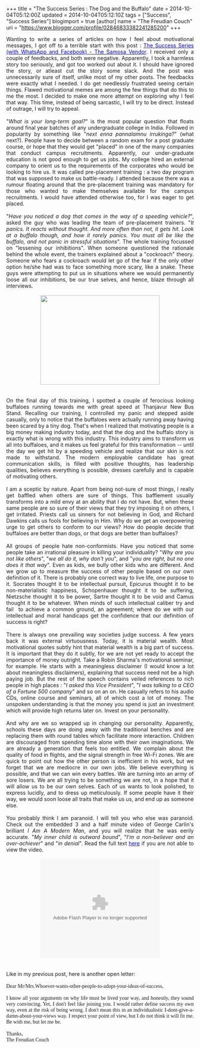 +++
title = "The Success Series : The Dog and the Buffalo"
date = 2014-10-04T05:12:00Z
updated = 2014-10-04T05:12:10Z
tags = ["Success", "Success Series"]
blogimport = true 
[author]
	name = "The Freudian Couch"
	uri = "https://www.blogger.com/profile/02846833382241285200"
+++

<div dir="ltr" style="text-align: left;" trbidi="on">
<div style="text-align: justify;">
Wanting to write a series of articles on how I feel about motivational messages, I got off to a terrible start with this post :&nbsp;<a href="http://adarsh89.blogspot.com/2014/09/the-success-series-with-whatsapp-and.html" target="_blank"><span style="color: blue;">The Success Series (with WhatsApp and Facebook) - The Samosa Vendor</span></a>. I received only a couple of feedbacks, and both were negative. Apparently, I took a harmless story too seriously, and got too worked out about it. I should have ignored the story, or atleast cut the story some slack. And the post was unnecessarily sure of itself, unlike most of my other posts. The feedbacks were exactly what I needed. I do get needlessly frustrated seeing certain things. Flawed motivational memes are among the few things that do this to me the most. I decided to make one more attempt on exploring why I feel that way. This time, instead of being sarcastic, I will try to be direct. Instead of outrage, I will try to appeal.</div>
<div style="text-align: justify;">
<br /></div>
<div style="text-align: justify;">
"<i>What is your long-term goal?</i>" is the most popular question that floats around final year batches of any undergraduate college in India. Followed in popularity by something like "<i>next enna pannalamnu irrukinga?</i>" (what next?). People have to decide between a random exam for a post graduate course, or hope that they would get "placed" in one of the many companies that conduct campus recruitments. Apparently, our under-graduate education is not good enough to get us jobs. My college hired an external company to orient us to the requirements of the corporates who would be looking to hire us. It was called pre-placement training : a two day program that was supposed to make us battle-ready. I attended because there was a rumour floating around that the pre-placement training was mandatory for those who wanted to make themselves available for the campus recruitments. I would have attended otherwise too, for I was eager to get placed.</div>
<div style="text-align: justify;">
<br /></div>
<div style="text-align: justify;">
"<i>Have you noticed a dog that comes in the way of a speeding vehicle?</i>", asked the guy who was leading the team of pre-placement trainers. "I<i>t panics. It reacts without thought. And more often than not, it gets hit. Look at a buffalo though, and how it rarely panics. You must all be like the buffalo, and not panic in stressful situations</i>". The whole training focussed on "lessening our inhibitions". When someone questioned the rationale behind the whole event, the trainers explained about a "cockroach" theory. Someone who fears a cockroach would let go of the fear if the only other option he/she had was to face something more scary, like a snake. These guys were attempting to put us in situations where we would permanently loose all our inhibitions, be our true selves, and hence, blaze through all interviews.</div>
<div style="text-align: justify;">
<br /></div>
<div class="separator" style="clear: both; text-align: center;">
<a href="https://blogger.googleusercontent.com/img/b/R29vZ2xl/AVvXsEjSOIAhbEQ8bgVnm6CxTQhy5_ElozklGRdkonv-1iEVvU4YUsCIELpJgXFvclXrj7V8FWAFchZmnKSmjumt46Sm7x4azjzVKEgEjyaJMqW6hLnwJoiqfyC_Jo57iSXH8i01BSYT_gupOLFW/s1600/Success+Starts+Here+Freeway+Style+Desert+Landscape.jpg" imageanchor="1" style="margin-left: 1em; margin-right: 1em;"><img border="0" src="https://blogger.googleusercontent.com/img/b/R29vZ2xl/AVvXsEjSOIAhbEQ8bgVnm6CxTQhy5_ElozklGRdkonv-1iEVvU4YUsCIELpJgXFvclXrj7V8FWAFchZmnKSmjumt46Sm7x4azjzVKEgEjyaJMqW6hLnwJoiqfyC_Jo57iSXH8i01BSYT_gupOLFW/s1600/Success+Starts+Here+Freeway+Style+Desert+Landscape.jpg" height="240" width="320" /></a></div>
<div style="text-align: justify;">
<br /></div>
<div style="text-align: justify;">
<br /></div>
<div style="text-align: justify;">
On the final day of this training, I spotted a couple of ferocious looking buffaloes running towards me with great speed at Thanjavur New Bus Stand. Recalling our training, I controlled my panic and stepped aside casually, only to notice that the buffaloes were actually running away having been scared by a tiny dog. That's when I realized that motivating people is a big money making industry today, and that the dog and the buffalo story is exactly what is wrong with this industry. This industry aims to transform us all into buffaloes, and it makes us feel grateful for this transformation -- until the day we get hit by a speeding vehicle and realize that our skin is not made to withstand. The modern employable candidate has great communication skills, is filled with positive thoughts, has leadership qualities, believes everything is possible, dresses carefully and is capable of motivating others.&nbsp;</div>
<div style="text-align: justify;">
<br /></div>
<div style="text-align: justify;">
I am a sceptic by nature. Apart from being not-sure of most things, I really get baffled when others are sure of things. This bafflement usually transforms into a mild envy at an ability that I do not have. But, when these same people are so sure of their views that they try imposing it on others, I get irritated. Priests call us sinners for not believing in God, and Richard Dawkins calls us fools for believing in Him. Why do we get an overpowering urge to get others to conform to our views? How do people decide that buffaloes are better than dogs, or that dogs are better than buffaloes?&nbsp;</div>
<div style="text-align: justify;">
<br /></div>
<div style="text-align: justify;">
All groups of people hate non-conformists. Have you noticed that some people take an irrational pleasure in killing your individuality? "<i>Why are you not like others</i>", "w<i>e all do it, why don't you</i>", and "y<i>ou are right, but no one does it that way</i>". Even as kids, we bully other kids who are different. And we grow up to measure the success of other people based on our own definition of it. There is probably one correct way to live life, one purpose to it. Socrates thought it to be intellectual pursuit, Epicurus thought it to be non-materialistic happiness, Schopenhauer thought it to be suffering, Nietzsche thought it to be power, Sartre thought it to be void and Camus thought it to be whatever. When minds of such intellectual caliber try and fail &nbsp;to achieve a common ground, an agreement; where do we with our intellectual and moral handicaps get the confidence that our definition of success is right?</div>
<div style="text-align: justify;">
<br /></div>
<div style="text-align: justify;">
There is always one prevailing way societies judge success. A few years back it was external virtuousness. Today, it is material wealth. Most motivational quotes subtly hint that material wealth is a big part of success. It is important that they do it subtly, for we are not yet ready to accept the importance of money outright. Take a Robin Sharma's motivational seminar, for example. He starts with a meaningless disclaimer (I would know a lot about meaningless disclaimers), explaining that success need not be a high paying job. But the rest of the speech contains veiled references to rich people in high places : "<i>I asked this Vice President</i>", "<i>I was talking to a CEO of a Fortune 500 company</i>" and so on an on. He casually refers to his audio CDs, online course and seminars, all of which cost a lot of money. The unspoken understanding is that the money you spend is just an investment which will provide high returns later on. Invest on your personality.</div>
<div style="text-align: justify;">
<br /></div>
<div style="text-align: justify;">
And why are we so wrapped up in changing our personality. Apparently, schools these days are doing away with the traditional benches and are replacing them with round tables which facilitate more interaction. Children are discouraged from spending time alone with their own imaginations. We are already a generation that feels too entitled. We complain about the quality of food in flights, and the signal strength in free Wi-Fi zones. We are quick to point out how the other person is inefficient in his work, but we forget that we are mediocre in our own jobs. We believe everything is possible, and that we can win every battles. We are turning into an army of sore losers. We are all trying to be something we are not, in a hope that it will allow us to be our own selves. Each of us wants to look polished, to express lucidly, and to dress up meticulously. If some people have it their way, we would soon loose all traits that make us us, and end up as someone else.</div>
<div style="text-align: justify;">
<br /></div>
<div style="text-align: justify;">
You probably think I am paranoid. I will tell you who else was paranoid. Check out the embedded 3 and a half minute video of George Carlin's brilliant&nbsp;<i>I Am A Modern Man</i>, and you will realize that he was eerily accurate. "<i>My inner child is outward bound</i>", "<i>I'm a non-believer and an over-achiever</i>" and "<i>in denial</i>". Read the full text <span style="color: blue;"><a href="https://www.goodreads.com/quotes/25390-i-m-a-modern-man-a-man-for-the-millennium-digital" target="_blank"><span style="color: blue;">here</span></a>&nbsp;</span>if you are not able to view the video.</div>
<div style="text-align: justify;">
<br /></div>
<div class="separator" style="clear: both; text-align: center;">
<object width="320" height="266" class="BLOGGER-youtube-video" classid="clsid:D27CDB6E-AE6D-11cf-96B8-444553540000" codebase="http://download.macromedia.com/pub/shockwave/cabs/flash/swflash.cab#version=6,0,40,0" data-thumbnail-src="https://ytimg.googleusercontent.com/vi/hkCR-w3AYOE/0.jpg"><param name="movie" value="https://youtube.googleapis.com/v/hkCR-w3AYOE&source=uds" /><param name="bgcolor" value="#FFFFFF" /><param name="allowFullScreen" value="true" /><embed width="320" height="266"  src="https://youtube.googleapis.com/v/hkCR-w3AYOE&source=uds" type="application/x-shockwave-flash" allowfullscreen="true"></embed></object></div>
<div style="text-align: justify;">
<br /></div>
<div style="text-align: justify;">
<br /></div>
<div style="text-align: justify;">
Like in my previous post, here is another open letter:</div>
<div style="text-align: justify;">
<br /></div>
<div style="text-align: justify;">
<span style="font-family: Georgia, Times New Roman, serif;">Dear Mr/Mrs.Whoever-wants-other-people-to-adopt-your-ideas-of-success,</span></div>
<div style="text-align: justify;">
<span style="font-family: Georgia, Times New Roman, serif;"><br /></span></div>
<div style="text-align: justify;">
<span style="font-family: Georgia, Times New Roman, serif;">I know all your arguments on why life must be lived your way, and honestly, they sound very convincing. Yet, I don't feel like joining you. I would rather define success my own way, even at the risk of being wrong. I don't mean this in an individualistic I-dont-give-a-damn-about-your-views way. I respect your point of view, but I do not think it will fit me. Be with me, but let me be.</span></div>
<div style="text-align: justify;">
<span style="font-family: Georgia, Times New Roman, serif;"><br /></span></div>
<div style="text-align: justify;">
<span style="font-family: Georgia, Times New Roman, serif;">Thanks,</span></div>
<div style="text-align: justify;">
<span style="font-family: Georgia, Times New Roman, serif;">The Freudian Couch</span></div>
</div>

